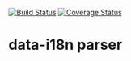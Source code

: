 [![Build Status](https://travis-ci.org/birkestroem/data-i18n-parser.svg?branch=main)](https://travis-ci.org/birkestroem/data-i18n-parser)
[![Coverage Status](https://coveralls.io/repos/github/birkestroem/data-i18n-parser/badge.svg?branch=main)](https://coveralls.io/github/birkestroem/data-i18n-parser?branch=main)

# data-i18n parser

